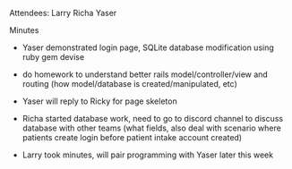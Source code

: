 Attendees:
Larry
Richa
Yaser


Minutes
- Yaser demonstrated login page, SQLite database modification  using ruby gem devise
- do homework to understand better rails model/controller/view and routing (how model/database is created/manipulated, etc)
- Yaser will reply to Ricky for page skeleton

- Richa started database work, need to go to discord channel to discuss database with other teams (what fields, also deal with scenario where patients create login before patient intake account created) 

- Larry took minutes, will pair programming with Yaser later this week
